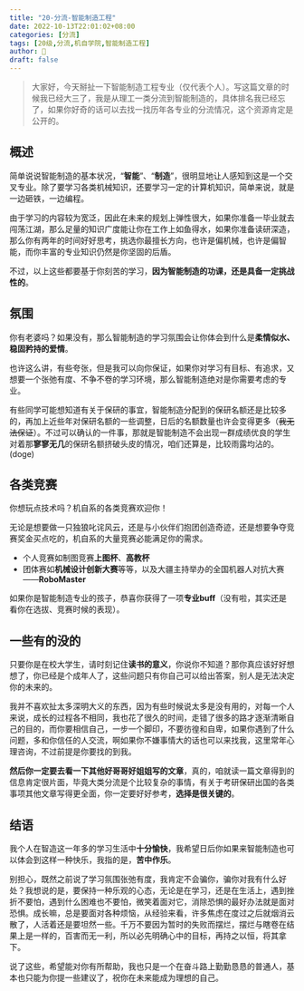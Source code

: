 ```yaml
---
title: "20-分流-智能制造工程"
date: 2022-10-13T22:01:02+08:00
categories: [分流]
tags: [20级,分流,机自学院,智能制造工程]
author: 🐶
draft: false
---
```


> 大家好，今天掰扯一下智能制造工程专业（仅代表个人）。写这篇文章的时候我已经大三了，我是从理工一类分流到智能制造的，具体排名我已经忘了，如果你好奇的话可以去找一找历年各专业的分流情况，这个资源肯定是公开的。

## 概述
简单说说智能制造的基本状况，“**智能**”、“**制造**”，很明显地让人感知到这是一个交叉专业。除了要学习各类机械知识，还要学习一定的计算机知识，简单来说，就是一边砸铁，一边编程。

由于学习的内容较为宽泛，因此在未来的规划上弹性很大，如果你准备一毕业就去闯荡江湖，那么足量的知识广度能让你在工作上如鱼得水，如果你准备读研深造，那么你有两年的时间好好思考，挑选你最擅长方向，也许是偏机械，也许是偏智能，而你丰富的专业知识仍然是你坚固的后盾。

不过，以上这些都要基于你刻苦的学习，**因为智能制造的功课，还是具备一定挑战性的**。


## 氛围
你有老婆吗？如果没有，那么智能制造的学习氛围会让你体会到什么是**柔情似水、稳固矜持的爱情**。

也许这么讲，有些夸张，但是我可以向你保证，如果你对学习有目标、有追求，又想要一个张弛有度、不争不卷的学习环境，那么智能制造绝对是你需要考虑的专业。

有些同学可能想知道有关于保研的事宜，智能制造分配到的保研名额还是比较多的，再加上近些年对保研名额的一些调整，日后的名额数量也许会变得更多（~~我无法保证~~）。不过可以确认的一件事，那就是智能制造不会出现一群成绩优良的学生对着那**寥寥无几**的保研名额挤破头皮的情况，咱们还算是，比较雨露均沾的。(doge)


## 各类竞赛
你想玩点技术吗？机自系的各类竞赛欢迎你！

无论是想要做一只独狼叱诧风云，还是与小伙伴们抱团创造奇迹，还是想要争夺竞赛奖金买点吃的，机自系的大量竞赛必能满足你的需求。

- 个人竞赛如制图竞赛**上图杯**、**高教杯**
- 团体赛如**机械设计创新大赛**等等，以及大疆主持举办的全国机器人对抗大赛——**RoboMaster**

如果你是智能制造专业的孩子，恭喜你获得了一项**专业buff**（没有啦，其实还是看你在选拔、竞赛时候的表现）。


## 一些有的没的
只要你是在校大学生，请时刻记住**读书的意义**，你说你不知道？那你真应该好好想想了，你已经是个成年人了，这些问题只有你自己可以给出答案，别人是无法决定你的未来的。

我并不喜欢扯太多深明大义的东西，因为有些时候说太多是没有用的，对每一个人来说，成长的过程各不相同，我也花了很久的时间，走错了很多的路才逐渐清晰自己的目的，而你要相信自己，一步一个脚印，不要彷徨和自卑，如果你遇到了什么问题，多和你信任的人交流，啊如果你不嫌事情大的话也可以来找我，这里常年心理咨询，不过前提是你要找的到我。

**然后你一定要去看一下其他好哥哥好姐姐写的文章**，真的，咱就读一篇文章得到的信息肯定很片面，毕竟大类分流是个比较复杂的事情，有关于考研保研出国的各类事项其他文章写得更全面，你一定要好好参考，**选择是很关键的**。


## 结语

我个人在智造这一年多的学习生活中**十分愉快**，我希望日后你如果来智能制造也可以体会到这样一种快乐，我指的是，**苦中作乐**。

别担心，既然之前说了学习氛围张弛有度，我肯定不会骗你，骗你对我有什么好处？我想说的是，要保持一种乐观的心态，无论是在学习，还是在生活上，遇到挫折不要怕，遇到什么困难也不要怕，微笑着面对它，消除恐惧的最好办法就是面对恐惧。成长嘛，总是要面对各种烦恼，从经验来看，许多焦虑在度过之后就烟消云散了，人活着还是要坦然一些。千万不要因为暂时的失败而摆烂，摆烂与瞎卷在结果上是一样的，百害而无一利，所以必先明确心中的目标，再持之以恒，将其拿下。

说了这些，希望能对你有所帮助，我也只是一个在奋斗路上勤勤恳恳的普通人，基本也只能为你提一些建议了，祝你在未来能成为理想的自己。
